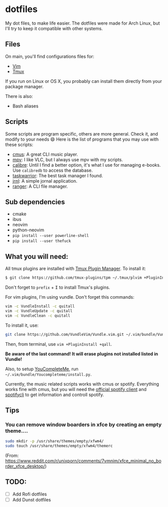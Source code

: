 # dotfiles
My dot files, to make life easier. The dotfiles were made for Arch Linux, but I'll try to keep it compatible with other systems.

## Files
On main, you'll find configurations files for:
- [Vim](https://www.vim.org/)
- [Tmux](https://github.com/tmux/tmux)

If you run on Linux or OS X, you probably can install them directly from your package manager.

There is also:
- Bash aliases

## Scripts
Some scripts are program specific, others are more general. Check it, and modify to your needs :smile:
Here is the list of programs that you may use with these scripts:
- [cmus](https://cmus.github.io/): A great CLI music player.
- [mpv](https://mpv.io/): I like VLC, but I always use mpv with my scripts.
- [calibre](https://calibre-ebook.com/): Until I find a better option, it's what I use for managing e-books. Use `calibredb` to access the database.
- [taskwarrior](https://taskwarrior.org/): The best task manager I found.
- [jrnl](https://jrnl.sh/): A simple jornal application.
- [ranger](https://github.com/ranger/ranger): A CLI file manager.

## Sub dependencies
- cmake
- ibus
- neovim
- python-neovim
- `pip install --user powerline-shell`
- `pip install --user thefuck`

## What you will need:
All tmux plugins are installed with [Tmux Plugin Manager](https://github.com/tmux-plugins/tpm). To install it:
```bash
$ git clone https://github.com/tmux-plugins/tpm ~/.tmux/plvim +PluginInstall +qallugins/tpm
```

Don't forget to `prefix` + <kbd>I</kbd> to install Tmux's plugins.

For vim plugins, I'm using vundle. Don't forget this commands:
```bash
vim -c VundleInstall -c quitall
vim -c VundleUpdate -c quitall
vim -c VundleClean -c quitall
```

To install it, use:
```bash
git clone https://github.com/VundleVim/Vundle.vim.git ~/.vim/bundle/Vundle.vim
```

Then, from terminal, use `vim +PluginInstall +qall`.

**Be aware of the last command! It will erase plugins not installed listed in Vundle!**

Also, to setup [YouCompleteMe](https://github.com/ycm-core/YouCompleteMe), run `~/.vim/bundle/Youcompleteme/install.py`.

Currently, the music related scripts works with cmus or spotify. Everything works fine with cmus, but you will need the [official spotify client](https://www.spotify.com/br/download/linux/) and [spotifycli](https://github.com/pwittchen/spotify-cli-linux) to get information and controll spotify.

## Tips
### You can remove window boarders in xfce by creating an empty theme....
```bash
sudo mkdir -p /usr/share/themes/empty/xfwm4/
sudo touch /usr/share/themes/empty/xfwm4/themerc
```
(From: https://www.reddit.com/r/unixporn/comments/7vmnim/xfce_minimal_no_border_xfce_desktop/)

## TODO:
- [ ] Add Rofi dotfiles
- [ ] Add Dunst dotfiles
